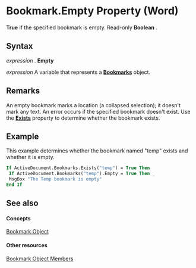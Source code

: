 
# Bookmark.Empty Property (Word)

 **True** if the specified bookmark is empty. Read-only **Boolean** .


## Syntax

 _expression_ . **Empty**

 _expression_ A variable that represents a **[Bookmarks](827bed64-3034-0eb4-401d-f117cdb98898.md)** object.


## Remarks

An empty bookmark marks a location (a collapsed selection); it doesn't mark any text. An error occurs if the specified bookmark doesn't exist. Use the  **[Exists](7a9df80d-1a52-022f-f234-336369b73fca.md)** property to determine whether the bookmark exists.


## Example

This example determines whether the bookmark named "temp" exists and whether it is empty.


```vb
If ActiveDocument.Bookmarks.Exists("temp") = True Then 
 If ActiveDocument.Bookmarks("temp").Empty = True Then _ 
 MsgBox "The Temp bookmark is empty" 
End If
```


## See also


#### Concepts


[Bookmark Object](be6b0c7b-60ca-97e7-ef19-6de335da3197.md)
#### Other resources


[Bookmark Object Members](c7ff0d52-501c-64ac-0034-b0e4ed3640f2.md)
